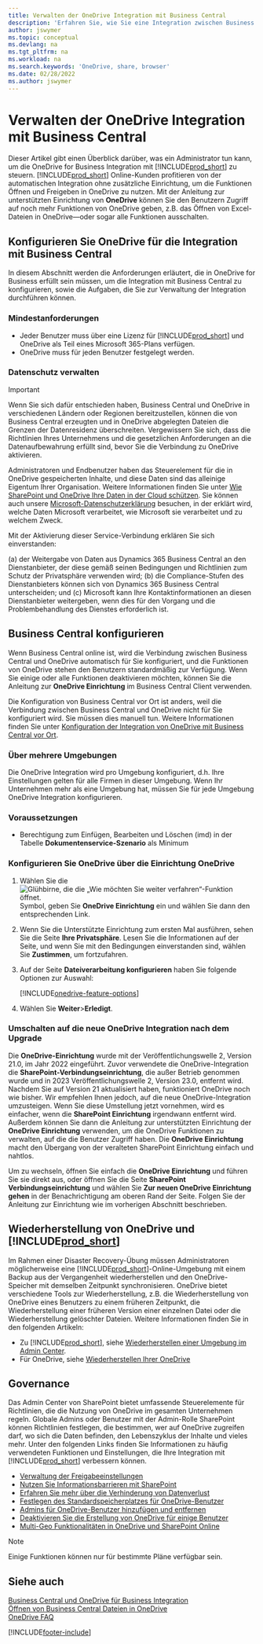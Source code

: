 ```yaml
---
title: Verwalten der OneDrive Integration mit Business Central
description: 'Erfahren Sie, wie Sie eine Integration zwischen Business Central und OneDrive for Business verwalten können.'
author: jswymer
ms.topic: conceptual
ms.devlang: na
ms.tgt_pltfrm: na
ms.workload: na
ms.search.keywords: 'OneDrive, share, browser'
ms.date: 02/28/2022
ms.author: jswymer
---
```

# Verwalten der OneDrive Integration mit Business Central

Dieser Artikel gibt einen Überblick darüber, was ein Administrator tun kann, um die OneDrive for Business Integration mit [!INCLUDE[prod_short](includes/prod_short.md)] zu steuern. [!INCLUDE[prod_short](includes/prod_short.md)] Online-Kunden profitieren von der automatischen Integration ohne zusätzliche Einrichtung, um die Funktionen Öffnen und Freigeben in OneDrive zu nutzen. Mit der Anleitung zur unterstützten Einrichtung von **OneDrive** können Sie den Benutzern Zugriff auf noch mehr Funktionen von OneDrive geben, z.B. das Öffnen von Excel-Dateien in OneDrive&mdash;oder sogar alle Funktionen ausschalten.  

## Konfigurieren Sie OneDrive für die Integration mit Business Central

In diesem Abschnitt werden die Anforderungen erläutert, die in OneDrive for Business erfüllt sein müssen, um die Integration mit Business Central zu konfigurieren, sowie die Aufgaben, die Sie zur Verwaltung der Integration durchführen können.

### Mindestanforderungen

* Jeder Benutzer muss über eine Lizenz für [!INCLUDE[prod_short](includes/prod_short.md)] und OneDrive als Teil eines Microsoft 365-Plans verfügen.
* OneDrive muss für jeden Benutzer festgelegt werden.

### Datenschutz verwalten

> [!IMPORTANT]
> Wenn Sie sich dafür entschieden haben, Business Central und OneDrive in verschiedenen Ländern oder Regionen bereitzustellen, können die von Business Central erzeugten und in OneDrive abgelegten Dateien die Grenzen der Datenresidenz überschreiten. Vergewissern Sie sich, dass die Richtlinien Ihres Unternehmens und die gesetzlichen Anforderungen an die Datenaufbewahrung erfüllt sind, bevor Sie die Verbindung zu OneDrive aktivieren.

Administratoren und Endbenutzer haben das Steuerelement für die in OneDrive gespeicherten Inhalte, und diese Daten sind das alleinige Eigentum Ihrer Organisation. Weitere Informationen finden Sie unter [Wie SharePoint und OneDrive Ihre Daten in der Cloud schützen](/sharepoint/safeguarding-your-data). Sie können auch unsere [Microsoft-Datenschutzerklärung](https://privacy.microsoft.com/en-us/privacystatement) besuchen, in der erklärt wird, welche Daten Microsoft verarbeitet, wie Microsoft sie verarbeitet und zu welchem Zweck.

Mit der Aktivierung dieser Service-Verbindung erklären Sie sich einverstanden:

(a) der Weitergabe von Daten aus Dynamics 365 Business Central an den Dienstanbieter, der diese gemäß seinen Bedingungen und Richtlinien zum Schutz der Privatsphäre verwenden wird; (b) die Compliance-Stufen des Dienstanbieters können sich von Dynamics 365 Business Central unterscheiden; und (c) Microsoft kann Ihre Kontaktinformationen an diesen Dienstanbieter weitergeben, wenn dies für den Vorgang und die Problembehandlung des Dienstes erforderlich ist.

## Business Central konfigurieren

Wenn Business Central online ist, wird die Verbindung zwischen Business Central und OneDrive automatisch für Sie konfiguriert, und die Funktionen von OneDrive stehen den Benutzern standardmäßig zur Verfügung. Wenn Sie einige oder alle Funktionen deaktivieren möchten, können Sie die Anleitung zur **OneDrive Einrichtung** im Business Central Client verwenden.

Die Konfiguration von Business Central vor Ort ist anders, weil die Verbindung zwischen Business Central und OneDrive nicht für Sie konfiguriert wird. Sie müssen dies manuell tun. Weitere Informationen finden Sie unter [Konfiguration der Integration von OneDrive mit Business Central vor Ort](admin-onedrive-integration-onpremises.md).

### Über mehrere Umgebungen

Die OneDrive Integration wird pro Umgebung konfiguriert, d.h. Ihre Einstellungen gelten für alle Firmen in dieser Umgebung. Wenn Ihr Unternehmen mehr als eine Umgebung hat, müssen Sie für jede Umgebung OneDrive Integration konfigurieren.

### Voraussetzungen

- Berechtigung zum Einfügen, Bearbeiten und Löschen (imd) in der Tabelle **Dokumentenservice-Szenario** als Minimum

### Konfigurieren Sie OneDrive über die Einrichtung OneDrive

1. Wählen Sie die ![Glühbirne, die die „Wie möchten Sie weiter verfahren“-Funktion öffnet.](media/ui-search/search_small.png "Tell me-Funktion") Symbol, geben Sie **OneDrive Einrichtung** ein und wählen Sie dann den entsprechenden Link. 
2. Wenn Sie die Unterstützte Einrichtung zum ersten Mal ausführen, sehen Sie die Seite **Ihre Privatsphäre**. Lesen Sie die Informationen auf der Seite, und wenn Sie mit den Bedingungen einverstanden sind, wählen Sie **Zustimmen**, um fortzufahren.
3. Auf der Seite **Dateiverarbeitung konfigurieren** haben Sie folgende Optionen zur Auswahl:

   [!INCLUDE[onedrive-feature-options](includes/onedrive-feature-options.md)]
4. Wählen Sie **Weiter**>**Erledigt**.

### Umschalten auf die neue OneDrive Integration nach dem Upgrade

Die **OneDrive-Einrichtung** wurde mit der Veröffentlichungswelle 2, Version 21.0, im Jahr 2022 eingeführt. Zuvor verwendete die OneDrive-Integration die **SharePoint-Verbindungseinrichtung**, die außer Betrieb genommen wurde und in 2023 Veröffentlichungswelle 2, Version 23.0, entfernt wird. Nachdem Sie auf Version 21 aktualisiert haben, funktioniert OneDrive noch wie bisher. Wir empfehlen Ihnen jedoch, auf die neue OneDrive-Integration umzusteigen. Wenn Sie diese Umstellung jetzt vornehmen, wird es einfacher, wenn die **SharePoint Einrichtung** irgendwann entfernt wird. Außerdem können Sie dann die Anleitung zur unterstützten Einrichtung der **OneDrive Einrichtung** verwenden, um die OneDrive Funktionen zu verwalten, auf die die Benutzer Zugriff haben. Die **OneDrive Einrichtung** macht den Übergang von der veralteten SharePoint Einrichtung einfach und nahtlos.

Um zu wechseln, öffnen Sie einfach die **OneDrive Einrichtung** und führen Sie sie direkt aus, oder öffnen Sie die Seite **SharePoint Verbindungseinrichtung** und wählen Sie **Zur neuen OneDrive Einrichtung gehen** in der Benachrichtigung am oberen Rand der Seite. Folgen Sie der Anleitung zur Einrichtung wie im vorherigen Abschnitt beschrieben.

## Wiederherstellung von OneDrive und [!INCLUDE[prod_short](includes/prod_short.md)]

Im Rahmen einer Disaster Recovery-Übung müssen Administratoren möglicherweise eine [!INCLUDE[prod_short](includes/prod_short.md)]-Online-Umgebung mit einem Backup aus der Vergangenheit wiederherstellen und den OneDrive-Speicher mit demselben Zeitpunkt synchronisieren. OneDrive bietet verschiedene Tools zur Wiederherstellung, z.B. die Wiederherstellung von OneDrive eines Benutzers zu einem früheren Zeitpunkt, die Wiederherstellung einer früheren Version einer einzelnen Datei oder die Wiederherstellung gelöschter Dateien. Weitere Informationen finden Sie in den folgenden Artikeln:

* Zu [!INCLUDE[prod_short](includes/prod_short.md)], siehe [Wiederherstellen einer Umgebung im Admin Center](/dynamics365/business-central/dev-itpro/administration/tenant-admin-center-backup-restore).
* Für OneDrive, siehe [Wiederherstellen Ihrer OneDrive](https://support.microsoft.com/en-us/office/restore-your-onedrive-fa231298-759d-41cf-bcd0-25ac53eb8a15?ui=en-us&rs=en-us&ad=us)

## Governance

Das Admin Center von SharePoint bietet umfassende Steuerelemente für Richtlinien, die die Nutzung von OneDrive im gesamten Unternehmen regeln. Globale Admins oder Benutzer mit der Admin-Rolle SharePoint können Richtlinien festlegen, die bestimmen, wer auf OneDrive zugreifen darf, wo sich die Daten befinden, den Lebenszyklus der Inhalte und vieles mehr. Unter den folgenden Links finden Sie Informationen zu häufig verwendeten Funktionen und Einstellungen, die Ihre Integration mit [!INCLUDE[prod_short](includes/prod_short.md)] verbessern können. 

* [Verwaltung der Freigabeeinstellungen](/sharepoint/turn-external-sharing-on-or-off)
* [Nutzen Sie Informationsbarrieren mit SharePoint](/sharepoint/information-barriers)
* [Erfahren Sie mehr über die Verhinderung von Datenverlust](/microsoft-365/compliance/dlp-learn-about-dlp)
* [Festlegen des Standardspeicherplatzes für OneDrive-Benutzer](/onedrive/set-default-storage-space)
* [Admins für OneDrive-Benutzer hinzufügen und entfernen](/sharepoint/manage-user-profiles#add-and-remove-admins-for-a-users-onedrive)
* [Deaktivieren Sie die Erstellung von OneDrive für einige Benutzer](/sharepoint/manage-user-profiles#disable-onedrive-creation-for-some-users)
* [Multi-Geo Funktionalitäten in OneDrive und SharePoint Online](/microsoft-365/enterprise/multi-geo-capabilities-in-onedrive-and-sharepoint-online-in-microsoft-365)

> [!NOTE]
> Einige Funktionen können nur für bestimmte Pläne verfügbar sein.

## Siehe auch 

[Business Central und OneDrive für Business Integration](across-onedrive-overview.md)  
[Öffnen von Business Central Dateien in OneDrive](across-share-onedrive.md)  
[OneDrive FAQ](admin-onedrive-faq.md)  

[!INCLUDE[footer-include](includes/footer-banner.md)]
